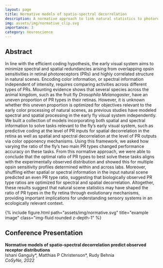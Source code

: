 ```yaml
---
layout: page
title: Normative models of spatio-spectral decorrelation 
description: A normative approach to link natural statistics to photoreceptor type distributions
img: assets/img/normative_clip.svg
importance: 3
category: neuroscience
---
```


## Abstract

In line with the efficient coding hypothesis, the early visual system aims to minimize spectral and spatial redundancies arising from overlapping opsin sensitivities in retinal photoreceptors (PRs) and highly correlated structure in natural scenes. Encoding color information, or spectral information independent of intensity, requires comparing activities across different types of PRs. Mounting evidence shows that several species across the animal kingdom, such as the fruit fly *Drosophila Melanogaster*, have an uneven proportion of PR types in their retinas. However, it is unknown whether this uneven proportion is optimized for objectives relevant to the early color processing of natural scenes, as previous studies have modeled spectral and spatial processing in the early fly visual system independently. We built a collection of models incorporating both spatial and spectral information to solve tasks relevant to the fly’s early visual system, such as predictive coding at the level of PR inputs for spatial decorrelation in the retina as well as spatial and spectral decorrelation at the level of PR outputs via color opponency mechanisms. Using this framework, we asked how varying the ratio of the fly’s two main PR types changed performance accuracy on these tasks. From this normative approach, we were able to conclude that the optimal ratio of PR types to best solve these tasks aligns with the experimentally observed distribution and showed this for multiple opsin sensitivity profiles determined within and across labs. Moreover, shuffling either spatial or spectral information in the input natural scene predicted an even PR type ratio, suggesting that biologically observed PR type ratios are optimized for spectral and spatial decorrelation. Altogether, these results suggest that natural scene statistics may have shaped the ratio of PR types in the fly retina through evolutionary mechanisms, providing important implications for understanding sensory systems in an ecologically relevant context.

<div class="row">
    <div class="col-sm mt-3 mt-md-0">
        {% include figure.html path="assets/img/normative.svg" title="example image" class="img-fluid rounded z-depth-1" %}
    </div>
</div>

## Conference Presentation

**Normative models of spatio-spectral decorrelation predict observed receptor distributions** \
Ishani Ganguly\*, Matthias P Christenson\*, Rudy Behnia \
*CoSyNe, 2022*
